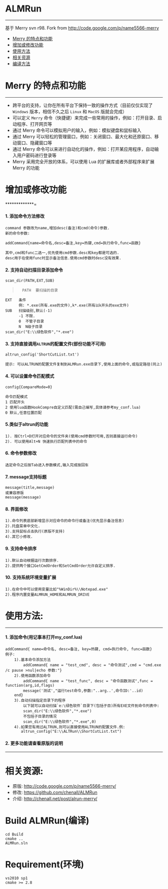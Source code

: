  ALMRun
=======
*******
基于 Merry svn r98.
Fork from <http://code.google.com/p/name5566-merry>


* [Merry 的特点和功能](#main)
* [增加或修改功能](#modify)
* [使用方法](#usage)
* [相关资源](#resource)
* [编译方法](#build)

Merry 的特点和功能
==================
******************
*	跨平台的支持，让你在所有平台下保持一致的操作方式（目前仅仅实现了 `Windows` 版本，相信不久之后 `Linux` 和 `MacOS` 版就会完成）
*	可以定义 `Merry` 命令（快捷键）来完成一些常用的操作，例如：打开目录、启动程序、打开网页等
*	通过 Merry 命令可以模拟用户的输入，例如：模拟键盘和鼠标输入
*	通过 Merry 可以轻松的管理窗口，例如：关闭窗口、最大化和还原窗口、移动窗口、隐藏窗口等
*	通过 Merry 命令可以来进行自动化的操作，例如：打开某应用程序，自动输入用户密码进行登录等
*	Merry 采用完全开放的体系，可以使用 Lua 的扩展库或者外部程序来扩展 Merry 的功能

增加或修改功能
==============
*************=
#### 1. 添加命令方法修改
    command 参数改为name,增加desc(备注)和cmd(命令)参数.     
    新的命令参数:
> 
    addCommand{name=命令名,desc=备注,key=热键,cmd=执行命令,func=函数}

	其中,cmd和func二选一,优先使用cmd参数.desc和key都是可选的.
	desc用于在使用func时显示备注信息.使用cmd参数时desc没有效果.

#### 2. 支持自动扫描目录添加命令
    scan_dir(PATH,EXT,SUB)
>   	PATH  要扫描的目录
    EXT   条件
          例: *.exe(所有.exe的文件),k*.exe(所有以k开头的exe文件)
    SUB   扫描级别,默认(-1)
          -1 不限.
          0  不管子目录
          N  N级子目录
  	scan_dir("E:\\绿色软件","*.exe")

#### 3.  支持直接调用`ALTRUN`的配置文件(部份功能不可用)
> 
	altrun_config('ShortCutList.txt')

	提示: 可以ALTRUN的配置文件复制到ALMRun.exe目录下,使用上面的命令,或指定路径(同上)

#### 4. 可以设置命令匹配模式
	config{CompareMode=0}
>
	命令匹配模式
	1 匹配开头
	2 使用lua函数HookCompre自定义匹配(需自己编写,具体请参考my_conf.lua)
	0 默认,任意位置匹配

#### 5.类似于altrun的功能
	1). 按Ctrl+D打开对应命令的文件夹(使用cmd参数时可用,否则直接运行命令)
	2). 可以使用Alt+N 快速执行匹配列表中的命令

#### 6. 命令参数修改
	选定命令之后按Tab进入参数模式,输入完成按回车

#### 7. message支持标题
>
	message(title,message)
	或兼容原版
	message(message)

#### 8. 界面修改
	1).命令列表底部新增显示对应命令的命令行或备注(优先显示备注信息)
	2).托盘菜单中文化.
	3).支持鼠标点击执行(原版不支持)
	4).其它小修改.

#### 9. 支持命令排序
	1).默认自动根据运行次数排序.
	2).提供两个接口GetCmdOrder和SetCmdOrder允许自定义排序.

#### 10. 支持系统环境变量扩展
	1).在命令中可以使用变量比如"%WinDir%\\Notepad.exe"
	2).程序内置变量ALMRUN_HOME和ALMRUN_DRIVE

使用方法:
=========
*******************************
#### 1. 添加命令(用记事本打开my_conf.lua)
	addCommand{ name=命令名, desc=备注, key=热键, cmd=执行命令, func=函数}
	例子:
		1).基本命令添加方法
			addCommand{ name = "test_cmd", desc = "命令测试",cmd = "cmd.exe /c pause >nul|echo 参数:"}
 		2).使用函数添加命令 
			addCommand{ name = "test_func", desc = "命令函数测试",func = function(arg,id,flags)
			message('测试',"运行test命令,参数:"..arg..',命令ID:'..id)
		end}
		3).自动扫描指定目录下的程序
			以下就可以自动扫描`e:\绿色软件`目录下(包括子目)所有EXE文件到命令列表中:
			scan_dir("E:\\绿色软件","*.exe")	
			不包括子目录的情况
			scan_dir("E:\\绿色软件","*.exe",0)
		4).如果您有用过ALTRUN,则可以直接使用ALTRUN的配置文件.例:
		   altrun_config("E:\\ALTRun\\ShortCutList.txt")
#### 2. 更多功能请查看原版的说明
		
*******************************
相关资源:
=========
* 原版: <http://code.google.com/p/name5566-merry/>  
* 修改: <https://github.com/chenall/ALMRun>  
* 介绍: <http://chenall.net/post/alrun-merry/>  

[Merry]:http://code.google.com/p/name5566-merry/

Build ALMRun(编译)
===================
	cd Build
	cmake ..
	ALMRun.sln

Requirement(环境)
======================
	vs2010 sp1
	cmake >= 2.8

